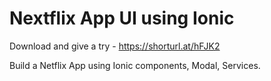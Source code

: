 # Nextflix App UI using Ionic

Download and give a try - https://shorturl.at/hFJK2

Build a Netflix App using Ionic components, Modal, Services.  
